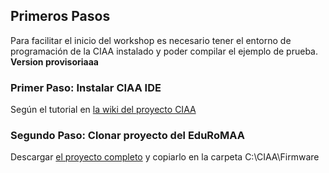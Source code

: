 ## Primeros Pasos

Para facilitar el inicio del workshop es necesario tener el entorno de programación de la CIAA instalado y poder compilar el ejemplo de prueba.
**Version provisoriaaa**

### Primer Paso: Instalar CIAA IDE

Según el tutorial en [la wiki del proyecto CIAA](http://www.proyecto-ciaa.com.ar/devwiki/doku.php?id=desarrollo:firmware:user_manual)

### Segundo Paso: Clonar proyecto del EduRoMAA

Descargar [el proyecto completo](https://github.com/ciiiutnfrc/eduromaa) y copiarlo en la carpeta C:\CIAA\Firmware
